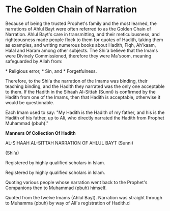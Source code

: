 The Golden Chain of Narration
=============================

Because of being the trusted Prophet's family and the most learned, the
narrations of Ahlul Bayt were often referred to as the Golden Chain of
Narration. Ahlul Bayt's care in transmitting, and their meticulousness,
and righteousness made people flock to them for quotes of Hadith, taking
them as examples, and writing numerous books about Hadith, Fiqh,
Ah'kaam, Halal and Haram among other subjects. The Shi'a believe that
the Imams were Divinely Commissioned, therefore they were Ma'soom,
meaning safeguarded by Allah from:

\* Religious error,
\* Sin, and
\* Forgetfulness.

Therefore, to the Shi'a the narration of the Imams was binding, their
teaching binding, and the Hadith they narrated was the only one
acceptable to them. If the Hadith in the Sihaah Al-Sittah (Sunni) is
confirmed by the Hadith from one of the Imams, then that Hadith is
acceptable, otherwise it would be questionable.

Each Imam used to say: "My Hadith is the Hadith of my father, and his
is the Hadith of his father, up to Ali, who directly narrated the Hadith
from Prophet Muhammad (pbuh)."

**Manners Of Collection Of Hadith**

AL-SIHAAH AL-SITTAH
NARRATION OF AHLUL BAYT
(Sunni)

(Shi'a)

Registered by highly qualified scholars in Islam.

Registered by highly qualified scholars in Islam.

Quoting various people whose narration went back to the Prophet's
Companions then to Muhammad (pbuh) himself.

Quoted from the twelve Imams (Ahlul Bayt). Narration was straight
through to Muhamma (pbuh) by way of Ali's registration of Hadith.d


